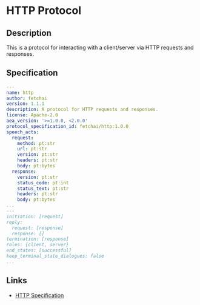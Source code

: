 # HTTP Protocol

## Description

This is a protocol for interacting with a client/server via HTTP requests and responses.

## Specification

```yaml
---
name: http
author: fetchai
version: 1.1.1
description: A protocol for HTTP requests and responses.
license: Apache-2.0
aea_version: '>=1.0.0, <2.0.0'
protocol_specification_id: fetchai/http:1.0.0
speech_acts:
  request:
    method: pt:str
    url: pt:str
    version: pt:str
    headers: pt:str
    body: pt:bytes
  response:
    version: pt:str
    status_code: pt:int
    status_text: pt:str
    headers: pt:str
    body: pt:bytes
...
---
initiation: [request]
reply:
  request: [response]
  response: []
termination: [response]
roles: {client, server}
end_states: [successful]
keep_terminal_state_dialogues: false
...
```

## Links

* <a href="https://www.w3.org/Protocols/rfc2616/rfc2616.html" target="_blank">HTTP Specification</a>
